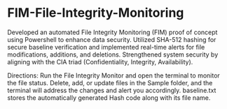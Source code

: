 # FIM-File-Integrity-Monitoring
Developed an automated File Integrity Monitoring (FIM) proof of concept using Powershell to enhance data security. 
Utilized SHA-512 hashing for secure baseline verification and implemented real-time alerts for file modifications, additions, and deletions. 
Strengthened system security by aligning with the CIA triad (Confidentiality, Integrity, Availability).


Directions:
Run the File Integrity Monitor and open the terminal to monitor the file status.
Delete, add, or update files in the Sample folder, and the terminal will address the changes and alert you accordingly.
baseline.txt stores the automatically generated Hash code along with its file name.
